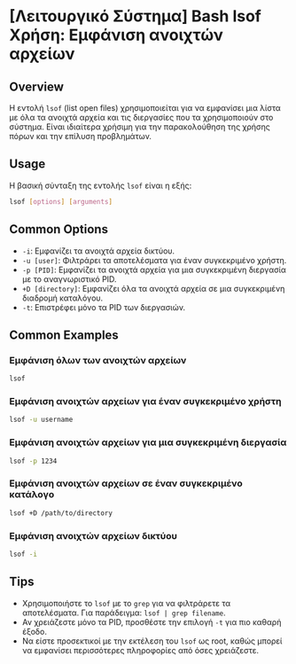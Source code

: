 # [Λειτουργικό Σύστημα] Bash lsof Χρήση: Εμφάνιση ανοιχτών αρχείων

## Overview
Η εντολή `lsof` (list open files) χρησιμοποιείται για να εμφανίσει μια λίστα με όλα τα ανοιχτά αρχεία και τις διεργασίες που τα χρησιμοποιούν στο σύστημα. Είναι ιδιαίτερα χρήσιμη για την παρακολούθηση της χρήσης πόρων και την επίλυση προβλημάτων.

## Usage
Η βασική σύνταξη της εντολής `lsof` είναι η εξής:

```bash
lsof [options] [arguments]
```

## Common Options
- `-i`: Εμφανίζει τα ανοιχτά αρχεία δικτύου.
- `-u [user]`: Φιλτράρει τα αποτελέσματα για έναν συγκεκριμένο χρήστη.
- `-p [PID]`: Εμφανίζει τα ανοιχτά αρχεία για μια συγκεκριμένη διεργασία με το αναγνωριστικό PID.
- `+D [directory]`: Εμφανίζει όλα τα ανοιχτά αρχεία σε μια συγκεκριμένη διαδρομή καταλόγου.
- `-t`: Επιστρέφει μόνο τα PID των διεργασιών.

## Common Examples
### Εμφάνιση όλων των ανοιχτών αρχείων
```bash
lsof
```

### Εμφάνιση ανοιχτών αρχείων για έναν συγκεκριμένο χρήστη
```bash
lsof -u username
```

### Εμφάνιση ανοιχτών αρχείων για μια συγκεκριμένη διεργασία
```bash
lsof -p 1234
```

### Εμφάνιση ανοιχτών αρχείων σε έναν συγκεκριμένο κατάλογο
```bash
lsof +D /path/to/directory
```

### Εμφάνιση ανοιχτών αρχείων δικτύου
```bash
lsof -i
```

## Tips
- Χρησιμοποιήστε το `lsof` με το `grep` για να φιλτράρετε τα αποτελέσματα. Για παράδειγμα: `lsof | grep filename`.
- Αν χρειάζεστε μόνο τα PID, προσθέστε την επιλογή `-t` για πιο καθαρή έξοδο.
- Να είστε προσεκτικοί με την εκτέλεση του `lsof` ως root, καθώς μπορεί να εμφανίσει περισσότερες πληροφορίες από όσες χρειάζεστε.